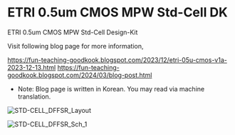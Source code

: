 # ETRI 0.5um CMOS MPW Std-Cell DK
ETRI 0.5um CMOS MPW Std-Cell Design-Kit

Visit following blog page for more information,

https://fun-teaching-goodkook.blogspot.com/2023/12/etri-05u-cmos-v1a-2023-12-13.html
https://fun-teaching-goodkook.blogspot.com/2024/03/blog-post.html

* Note: Blog page is written in Korean. You may read via machine translation.

![STD-CELL_DFFSR_Layout](https://github.com/GoodKook/ETRI-0.5um-CMOS-MPW-Std-Cell-DK/assets/162967523/c59015a0-d943-4486-bb6c-dc7de91065b1)

![STD-CELL_DFFSR_Sch_1](https://github.com/GoodKook/ETRI-0.5um-CMOS-MPW-Std-Cell-DK/assets/162967523/a6d93666-142b-40f1-a1db-4e1213d0392a)
